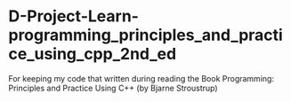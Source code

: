 # D-Project-Learn-programming_principles_and_practice_using_cpp_2nd_ed
For keeping my code that written during reading the Book Programming: Principles and Practice Using C++ (by Bjarne Stroustrup)
